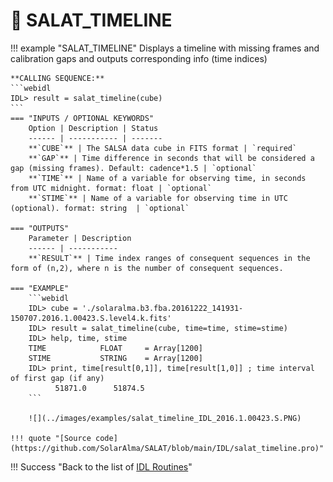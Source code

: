 # :low_brightness: SALAT_TIMELINE

!!! example "SALAT_TIMELINE"
	Displays a timeline with missing frames and calibration gaps and outputs corresponding info (time indices)
	
	**CALLING SEQUENCE:**
	```webidl
	IDL> result = salat_timeline(cube)
	```
	=== "INPUTS / OPTIONAL KEYWORDS"
		Option | Description | Status
		------ | ----------- | -------
		**`CUBE`** | The SALSA data cube in FITS format | `required`
		**`GAP`** | Time difference in seconds that will be considered a gap (missing frames). Default: cadence*1.5 | `optional`
		**`TIME`** | Name of a variable for observing time, in seconds from UTC midnight. format: float | `optional`
		**`STIME`** | Name of a variable for observing time in UTC (optional). format: string  | `optional`
	
	=== "OUTPUTS"
		Parameter | Description
		------ | -----------
		**`RESULT`** | Time index ranges of consequent sequences in the form of (n,2), where n is the number of consequent sequences.
		
	=== "EXAMPLE"
		```webidl
		IDL> cube = './solaralma.b3.fba.20161222_141931-150707.2016.1.00423.S.level4.k.fits'
		IDL> result = salat_timeline(cube, time=time, stime=stime)
		IDL> help, time, stime
		TIME            FLOAT     = Array[1200]
		STIME           STRING    = Array[1200]
		IDL> print, time[result[0,1]], time[result[1,0]] ; time interval of first gap (if any)
		      51871.0      51874.5
		```

		![](../images/examples/salat_timeline_IDL_2016.1.00423.S.PNG)
	
	!!! quote "[Source code](https://github.com/SolarAlma/SALAT/blob/main/IDL/salat_timeline.pro)"

!!! Success "Back to the list of [IDL Routines](../idl.md)"